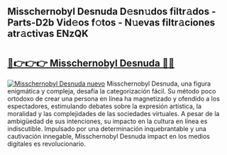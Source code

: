## Misschernobyl Desnuda D𝚎sn𝚞dos filtr𝚊dos - Parts-D2b Vid𝚎os f𝚘tos - N𝚞evas filtr𝚊ciones atr𝚊ctivas ENzQK

# <h2><a href="http://mbcfj9h.tromn.icu/?c=Misschernobyl+Desnuda">🔗👉👉👉 Misschernobyl Desnuda 🔗🔗</a></h2>

[![Misschernobyl Desnuda nuevo](https://i.imgur.com/pEAQMta.gif)](http://mbcfj9h.tromn.icu/?c=Misschernobyl+Desnuda)
Misschernobyl Desnuda, una figura enigmática y compleja, desafía la categorización fácil. Su método poco ortodoxo de crear una persona en línea ha magnetizado y ofendido a los espectadores, estimulando debates sobre la expresión artística, la moralidad y las complejidades de las sociedades virtuales. A pesar de la ambigüedad de sus intenciones, su impacto en la cultura en línea es indiscutible. Impulsado por una determinación inquebrantable y una cautivación innegable, Misschernobyl Desnuda impact en los medios digitales es revolucionario.
